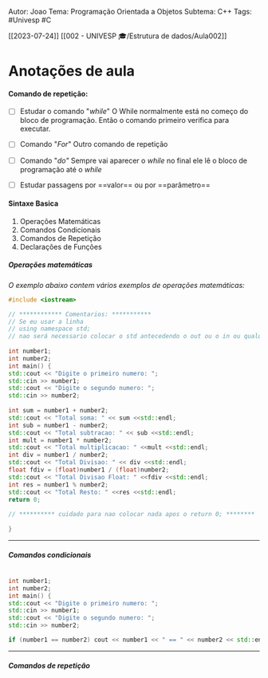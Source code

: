 
   Autor: Joao
   Tema: Programação Orientada a Objetos
   Subtema: C++
   Tags: #Univesp #C 
   


[[2023-07-24]]
[[002 - UNIVESP 🎓/Estrutura de dados/Aula002]]

# Anotações de aula

#### Comando de repetição:
- [ ] Estudar o comando "_while_"
	O While normalmente está no começo do bloco de programação. Então o comando primeiro verifica para executar.

- [ ] Comando "_For_"
	Outro comando de repetição

- [ ] Comando "_do"_
	Sempre vai aparecer o _while_ no final
	ele lê o bloco de programação até o _while_

- [ ] Estudar passagens por ==valor== ou por ==parâmetro==


#### Sintaxe Basica

1. Operações Matemáticas  
2. Comandos Condicionais
3. Comandos de Repetição
4. Declarações de Funções

##### Operações matemáticas
_O exemplo abaixo contem vários exemplos de operações matemáticas:_

``` C++
#include <iostream>  

// ************ Comentarios: ***********  
// Se eu usar a linha  
// using namespace std;  
// nao será necessario colocar o std antecedendo o out ou o in ou qualquer outro. Já fica implícito o std::xx  
  
int number1;  
int number2;  
int main() {  
std::cout << "Digite o primeiro numero: ";  
std::cin >> number1;  
std::cout << "Digite o segundo numero: ";  
std::cin >> number2;  
  
int sum = number1 + number2;  
std::cout << "Total soma: " << sum <<std::endl;  
int sub = number1 - number2;  
std::cout << "Total subtracao: " << sub <<std::endl;  
int mult = number1 * number2;  
std::cout << "Total multiplicacao: " <<mult <<std::endl;  
int div = number1 / number2;  
std::cout << "Total Divisao: " << div <<std::endl;  
float fdiv = (float)number1 / (float)number2;  
std::cout << "Total Divisao Float: " <<fdiv <<std::endl;  
int res = number1 % number2;  
std::cout << "Total Resto: " <<res <<std::endl;  
return 0;  
  
// ********** cuidado para nao colocar nada apos o return 0; ********  
  
}
```

---


##### Comandos condicionais
```c++

int number1;  
int number2;  
int main() {  
std::cout << "Digite o primeiro numero: ";  
std::cin >> number1;  
std::cout << "Digite o segundo numero: ";  
std::cin >> number2;  

if (number1 == number2) cout << number1 << " == " << number2 << std::endl;


````

---

##### Comandos de repetição
```c++




````

